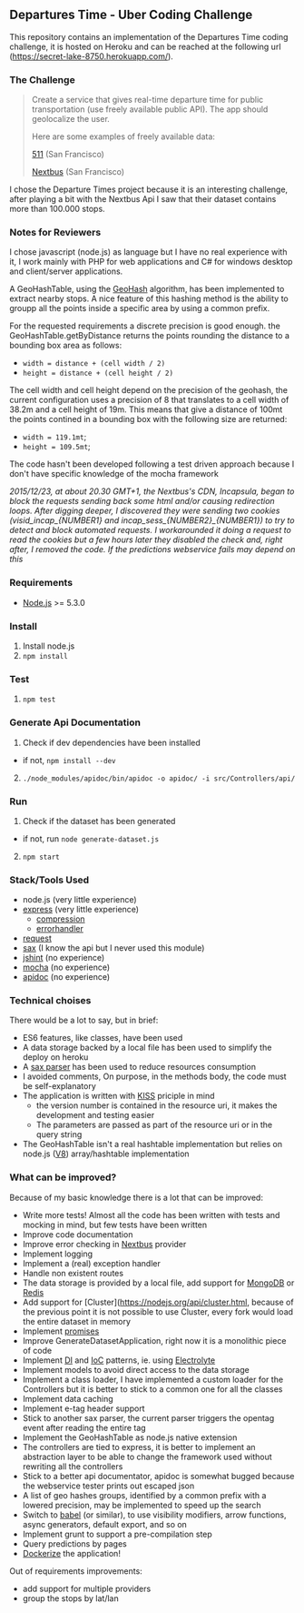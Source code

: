## Departures Time - Uber Coding Challenge

This repository contains an implementation of the Departures Time coding challenge, it is hosted on Heroku and can be reached at the following url (https://secret-lake-8750.herokuapp.com/).

### The Challenge

> Create a service that gives real-time departure time for public transportation (use freely available public API). The app should geolocalize the user.
> 
> Here are some examples of freely available data:
> 
> [511](http://511.org/developer-resources_transit-api.asp) (San Francisco)
> 
> [Nextbus](http://www.nextbus.com/xmlFeedDocs/NextBusXMLFeed.pdf) (San Francisco)

I chose the Departure Times project because it is an interesting challenge, after playing a bit with the Nextbus Api I saw that their dataset contains more than 100.000 stops.

### Notes for Reviewers

I chose javascript (node.js) as language but I have no real experience with it, I work mainly with PHP for web applications and C# for windows desktop and client/server applications.

A GeoHashTable, using the [GeoHash](https://en.wikipedia.org/wiki/Geohash) algorithm, has been implemented to extract nearby stops. A nice feature of this hashing method is the ability to groupp all the points inside a specific area by using a common prefix. 

For the requested requirements a discrete precision is good enough. the GeoHashTable.getByDistance returns the points rounding the distance to a bounding box area as follows:
* `width = distance + (cell width / 2)`
* `height = distance + (cell height / 2)`

The cell width and cell height depend on the precision of the geohash, the current configuration uses a precision of 8 that translates to a cell width of 38.2m and a cell height of 19m.
This means that give a distance of 100mt the points contined in a bounding box with the following size are returned:
* `width = 119.1mt`;
* `height = 109.5mt`;

The code hasn't been developed following a test driven approach because I don't have specific knowledge of the mocha framework

*2015/12/23, at about 20.30 GMT+1, the Nextbus's CDN, Incapsula, began to block the requests sending back some html and/or causing redirection loops. After digging deeper, I discovered they were sending two cookies (visid_incap_{NUMBER1} and incap_sess_{NUMBER2}_{NUMBER1}) to try to detect and block automated requests. I workarounded it doing a request to read the cookies but a few hours later they disabled the check and, right after, I removed the code. If the predictions webservice fails may depend on this*

### Requirements

* [Node.js](http://nodejs.org/) >= 5.3.0

### Install

1. Install node.js
2. `npm install`

### Test

1. `npm test`

### Generate Api Documentation

1. Check if dev dependencies have been installed
  * if not, `npm install --dev`
2. `./node_modules/apidoc/bin/apidoc -o apidoc/ -i src/Controllers/api/`

### Run

1. Check if the dataset has been generated
  * if not, run `node generate-dataset.js`
2. `npm start`

### Stack/Tools Used

* node.js (very little experience)
* [express](http://expressjs.com/en/index.html) (very little experience)
  * [compression](https://www.npmjs.com/package/compression)
  * [errorhandler](https://www.npmjs.com/package/errorhandler)
* [request](https://www.npmjs.com/package/request)
* [sax](https://www.npmjs.com/package/sax) (I know the api but I never used this module)
* [jshint](http://jshint.com/) (no experience)
* [mocha](https://mochajs.org/) (no experience)
* [apidoc](http://apidocjs.com/) (no experience)

### Technical choises

There would be a lot to say, but in brief:
* ES6 features, like classes, have been used
* A data storage backed by a local file has been used to simplify the deploy on heroku
* A [sax parser](https://en.wikipedia.org/wiki/Simple_API_for_XML) has been used to reduce resources consumption
* I avoided comments, On purpose, in the methods body, the code must be self-explanatory
* The application is written with [KISS](https://en.wikipedia.org/wiki/KISS_principle) priciple in mind
  * the version number is contained in the resource uri, it makes the development and testing easier
  * The parameters are passed as part of the resource uri or in the query string
* The GeoHashTable isn't a real hashtable implementation but relies on node.js ([V8](https://developers.google.com/v8/)) array/hashtable implementation

### What can be improved?

Because of my basic knowledge there is a lot that can be improved:
* Write more tests! Almost all the code has been written with tests and mocking in mind, but few tests have been written
* Improve code documentation
* Improve error checking in [Nextbus](https://www.nextbus.com/) provider
* Implement logging
* Implement a (real) exception handler
* Handle non existent routes
* The data storage is provided by a local file, add support for [MongoDB](https://www.mongodb.org/) or [Redis](http://redis.io/)
* Add support for [Cluster](https://nodejs.org/api/cluster.html, because of the previous point it is not possible to use Cluster, every fork would load the entire dataset in memory
* Implement [promises](https://developer.mozilla.org/en-US/docs/Web/JavaScript/Reference/Global_Objects/Promise)
* Improve GenerateDatasetApplication, right now it is a monolithic piece of code
* Implement [DI](https://en.wikipedia.org/wiki/Dependency_injection) and [IoC](https://en.wikipedia.org/wiki/Inversion_of_control) patterns, ie. using [Electrolyte](https://github.com/jaredhanson/electrolyte)
* Implement models to avoid direct access to the data storage
* Implement a class loader, I have implemented a custom loader for the Controllers but it is better to stick to a common one for all the classes
* Implement data caching
* Implement e-tag header support
* Stick to another sax parser, the current parser triggers the opentag event after reading the entire tag
* Implement the GeoHashTable as node.js native extension
* The controllers are tied to express, it is better to implement an abstraction layer to be able to change the framework used without rewriting all the controllers
* Stick to a better api documentator, apidoc is somewhat bugged because the webservice tester prints out escaped json
* A list of geo hashes groups, identified by a common prefix with a lowered precision, may be implemented to speed up the search
* Switch to [babel](https://babeljs.io/) (or similar), to use visibility modifiers, arrow functions, async generators, default export, and so on
* Implement grunt to support a pre-compilation step
* Query predictions by pages
* [Dockerize](https://www.docker.com/) the application!

Out of requirements improvements:
* add support for multiple providers
* group the stops by lat/lan
